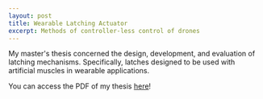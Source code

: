 ```yaml
---
layout: post
title: Wearable Latching Actuator
excerpt: Methods of controller-less control of drones
---
```


My master's thesis concerned the design, development, and evaluation of latching mechanisms. Specifically, latches designed to be used with artificial muscles in wearable applications.

You can access the PDF of my thesis [here](/assets/Thesis.pdf)!